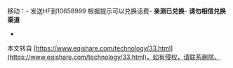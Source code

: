 移动：-
发送HF到10658999 根据提示可以兑换话费-
**亲测已兑换**-
**请勿相信兑换渠道**

-

本文转自 [https://www.eqishare.com/technology/33.html](https://www.eqishare.com/technology/33.html)，如有侵权，请联系删除。